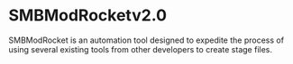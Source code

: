 # SMBModRocketv2.0
SMBModRocket is an automation tool designed to expedite the process of using several existing tools from other developers to create stage files.
